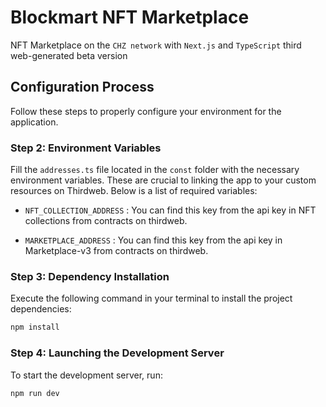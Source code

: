 
# Blockmart NFT Marketplace
NFT Marketplace on the `CHZ network` with `Next.js` and `TypeScript` third web-generated beta version


## Configuration Process

Follow these steps to properly configure your environment for the application.

### Step 2: Environment Variables

Fill the `addresses.ts` file located in the `const` folder with the necessary environment variables. These are crucial to linking the app to your custom resources on Thirdweb. Below is a list of required variables:

- `NFT_COLLECTION_ADDRESS` : You can find this key from the api key in NFT collections from contracts on thirdweb.

- `MARKETPLACE_ADDRESS` : You can find this key from the api key in Marketplace-v3 from contracts on thirdweb.

### Step 3: Dependency Installation

Execute the following command in your terminal to install the project dependencies:

```sh
npm install
```

### Step 4: Launching the Development Server

To start the development server, run:

```sh
npm run dev
```
